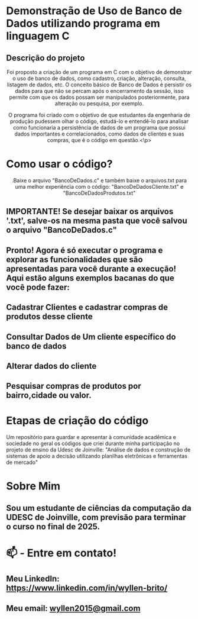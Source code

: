 # Demonstração de Uso de Banco de Dados utilizando programa em linguagem C

## Descrição do projeto
<p align="center">Foi proposto a criação de um programa em C com o objetivo de demonstrar o uso de banco de dados, como cadastro, criação, alteração, consulta, listagem de dados, etc. O conceito básico de Banco de Dados é persistir os dados para que não se percam após o encerramento da sessão, isso permite com que os dados possam ser manipulados posteriormente, para alteração ou pesquisa, por exemplo.

<p align="center"> O programa foi criado com o objetivo de que estudantes da engenharia de produção pudessem olhar o código, estudá-lo e entendê-lo para analisar como funcionaria a persistência de dados de um programa que possui dados importantes e correlacionados, como dados de clientes e suas compras, que é o código em questão.<\p>
  
# Como usar o código?
  <p align="center">.Baixe o arquivo "BancoDeDados.c" e também baixe o arquivos.txt para uma melhor experiência com o código: "BancoDeDadosCliente.txt" e "BancoDeDadosProdutos.txt"
    
## IMPORTANTE! Se desejar baixar os arquivos '.txt', salve-os na mesma pasta que você salvou o arquivo "BancoDeDados.c"
  ## Pronto! Agora é só executar o programa e explorar as funcionalidades que são apresentadas para você durante a execução! Aqui estão alguns exemplos bacanas do que você pode fazer:
  ## Cadastrar Clientes e cadastrar compras de produtos desse cliente
  ## Consultar Dados de Um cliente específico do banco de dados
  ## Alterar dados do cliente
  ## Pesquisar compras de produtos por bairro,cidade ou valor.
  
  
  
 # Etapas de criação do código


Um repositório para guardar e apresentar à comunidade acadêmica e sociedade no geral os códigos que criei durante minha participação no projeto de ensino da Udesc de Joinville: "Análise de dados e construção de sistemas de apoio a decisão utilizando planilhas eletrônicas e  ferramentas de mercado" 

  
# Sobre Mim
  ## Sou um estudante de ciências da computação da UDESC de Joinville, com previsão para terminar o curso no final de 2025.
  
  # 📫 - Entre em contato!
## Meu LinkedIn: https://www.linkedin.com/in/wyllen-brito/
## Meu email: wyllen2015@gmail.com
